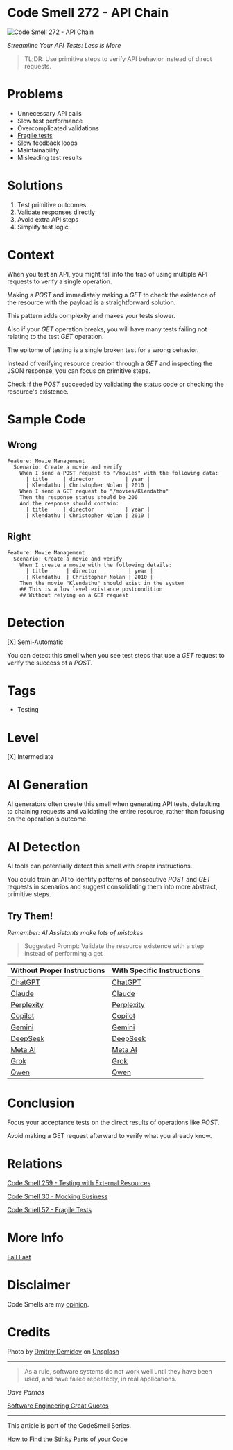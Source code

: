 # Code Smell 272 - API Chain

![Code Smell 272 - API Chain](Code%20Smell%20272%20-%20API%20Chain.jpg)

*Streamline Your API Tests: Less is More*

> TL;DR: Use primitive steps to verify API behavior instead of direct requests.

# Problems

- Unnecessary API calls
- Slow test performance
- Overcomplicated validations
- [Fragile tests](https://github.com/mcsee/Software-Design-Articles/tree/main/Articles/Code%20Smells/Code%20Smell%2052%20-%20Fragile%20Tests/readme.md)
- [Slow](https://github.com/mcsee/Software-Design-Articles/tree/main/Articles/Theory/Fail%20Fast/readme.md) feedback loops
- Maintainability
- Misleading test results

# Solutions

1. Test primitive outcomes
2. Validate responses directly
3. Avoid extra API steps
4. Simplify test logic

# Context

When you test an API, you might fall into the trap of using multiple API requests to verify a single operation.

Making a *POST* and immediately making a *GET* to check the existence of the resource with the payload is a straightforward solution. 

This pattern adds complexity and makes your tests slower. 

Also if your *GET* operation breaks, you will have many tests failing not relating to the test *GET* operation.

The epitome of testing is a single broken test for a wrong behavior.

Instead of verifying resource creation through a *GET* and inspecting the JSON response, you can focus on primitive steps. 

Check if the *POST* succeeded by validating the status code or checking the resource's existence.

# Sample Code

## Wrong

<!-- [Gist Url](https://gist.github.com/mcsee/5eb9b894e0b974af2a2ad4ba6a7a9072) -->

```gherkin
Feature: Movie Management
  Scenario: Create a movie and verify
    When I send a POST request to "/movies" with the following data:
      | title     | director          | year |
      | Klendathu | Christopher Nolan | 2010 |
    When I send a GET request to "/movies/Klendathu"
    Then the response status should be 200
    And the response should contain:
      | title     | director          | year |
      | Klendathu | Christopher Nolan | 2010 |
```

## Right

<!-- [Gist Url](https://gist.github.com/mcsee/69210049d4e68330f70cf1dbbe66dcba) -->

```gherkin
Feature: Movie Management
  Scenario: Create a movie and verify
    When I create a movie with the following details:
      | title      | director          | year |
      | Klendathu  | Christopher Nolan | 2010 |
    Then the movie "Klendathu" should exist in the system
    ## This is a low level existance postcondition
    ## Without relying on a GET request
```

# Detection

[X] Semi-Automatic 

You can detect this smell when you see test steps that use a *GET* request to verify the success of a *POST*. 

# Tags

- Testing

# Level

[X] Intermediate

# AI Generation

AI generators often create this smell when generating API tests, defaulting to chaining requests and validating the entire resource, rather than focusing on the operation's outcome.

# AI Detection

AI tools can potentially detect this smell with proper instructions. 

You could train an AI to identify patterns of consecutive *POST* and *GET* requests in scenarios and suggest consolidating them into more abstract, primitive steps.

## Try Them!

*Remember: AI Assistants make lots of mistakes*

> Suggested Prompt: Validate the resource existence with a step instead of performing a get

| Without Proper Instructions    | With Specific Instructions |
| -------- | ------- |
| [ChatGPT](https://chat.openai.com/?q=Correct+and+explain+this+code%3A+%60%60%60gherkin%0D%0AFeature%3A+Movie+Management%0D%0A++Scenario%3A+Create+a+movie+and+verify%0D%0A++++When+I+send+a+POST+request+to+%22%2Fmovies%22+with+the+following+data%3A%0D%0A++++++%7C+title+++++%7C+director++++++++++%7C+year+%7C%0D%0A++++++%7C+Klendathu+%7C+Christopher+Nolan+%7C+2010+%7C%0D%0A++++When+I+send+a+GET+request+to+%22%2Fmovies%2FKlendathu%22%0D%0A++++Then+the+response+status+should+be+200%0D%0A++++And+the+response+should+contain%3A%0D%0A++++++%7C+title+++++%7C+director++++++++++%7C+year+%7C%0D%0A++++++%7C+Klendathu+%7C+Christopher+Nolan+%7C+2010+%7C%0D%0A%60%60%60) | [ChatGPT](https://chat.openai.com/?q=Validate+the+resource+existence+with+a+step+instead+of+performing+a+get%3A+%60%60%60gherkin%0D%0AFeature%3A+Movie+Management%0D%0A++Scenario%3A+Create+a+movie+and+verify%0D%0A++++When+I+send+a+POST+request+to+%22%2Fmovies%22+with+the+following+data%3A%0D%0A++++++%7C+title+++++%7C+director++++++++++%7C+year+%7C%0D%0A++++++%7C+Klendathu+%7C+Christopher+Nolan+%7C+2010+%7C%0D%0A++++When+I+send+a+GET+request+to+%22%2Fmovies%2FKlendathu%22%0D%0A++++Then+the+response+status+should+be+200%0D%0A++++And+the+response+should+contain%3A%0D%0A++++++%7C+title+++++%7C+director++++++++++%7C+year+%7C%0D%0A++++++%7C+Klendathu+%7C+Christopher+Nolan+%7C+2010+%7C%0D%0A%60%60%60) |
| [Claude](https://claude.ai/new?q=Correct+and+explain+this+code%3A+%60%60%60gherkin%0D%0AFeature%3A+Movie+Management%0D%0A++Scenario%3A+Create+a+movie+and+verify%0D%0A++++When+I+send+a+POST+request+to+%22%2Fmovies%22+with+the+following+data%3A%0D%0A++++++%7C+title+++++%7C+director++++++++++%7C+year+%7C%0D%0A++++++%7C+Klendathu+%7C+Christopher+Nolan+%7C+2010+%7C%0D%0A++++When+I+send+a+GET+request+to+%22%2Fmovies%2FKlendathu%22%0D%0A++++Then+the+response+status+should+be+200%0D%0A++++And+the+response+should+contain%3A%0D%0A++++++%7C+title+++++%7C+director++++++++++%7C+year+%7C%0D%0A++++++%7C+Klendathu+%7C+Christopher+Nolan+%7C+2010+%7C%0D%0A%60%60%60) | [Claude](https://claude.ai/new?q=Validate+the+resource+existence+with+a+step+instead+of+performing+a+get%3A+%60%60%60gherkin%0D%0AFeature%3A+Movie+Management%0D%0A++Scenario%3A+Create+a+movie+and+verify%0D%0A++++When+I+send+a+POST+request+to+%22%2Fmovies%22+with+the+following+data%3A%0D%0A++++++%7C+title+++++%7C+director++++++++++%7C+year+%7C%0D%0A++++++%7C+Klendathu+%7C+Christopher+Nolan+%7C+2010+%7C%0D%0A++++When+I+send+a+GET+request+to+%22%2Fmovies%2FKlendathu%22%0D%0A++++Then+the+response+status+should+be+200%0D%0A++++And+the+response+should+contain%3A%0D%0A++++++%7C+title+++++%7C+director++++++++++%7C+year+%7C%0D%0A++++++%7C+Klendathu+%7C+Christopher+Nolan+%7C+2010+%7C%0D%0A%60%60%60) |
| [Perplexity](https://www.perplexity.ai/?q=Correct+and+explain+this+code%3A+%60%60%60gherkin%0D%0AFeature%3A+Movie+Management%0D%0A++Scenario%3A+Create+a+movie+and+verify%0D%0A++++When+I+send+a+POST+request+to+%22%2Fmovies%22+with+the+following+data%3A%0D%0A++++++%7C+title+++++%7C+director++++++++++%7C+year+%7C%0D%0A++++++%7C+Klendathu+%7C+Christopher+Nolan+%7C+2010+%7C%0D%0A++++When+I+send+a+GET+request+to+%22%2Fmovies%2FKlendathu%22%0D%0A++++Then+the+response+status+should+be+200%0D%0A++++And+the+response+should+contain%3A%0D%0A++++++%7C+title+++++%7C+director++++++++++%7C+year+%7C%0D%0A++++++%7C+Klendathu+%7C+Christopher+Nolan+%7C+2010+%7C%0D%0A%60%60%60) | [Perplexity](https://www.perplexity.ai/?q=Validate+the+resource+existence+with+a+step+instead+of+performing+a+get%3A+%60%60%60gherkin%0D%0AFeature%3A+Movie+Management%0D%0A++Scenario%3A+Create+a+movie+and+verify%0D%0A++++When+I+send+a+POST+request+to+%22%2Fmovies%22+with+the+following+data%3A%0D%0A++++++%7C+title+++++%7C+director++++++++++%7C+year+%7C%0D%0A++++++%7C+Klendathu+%7C+Christopher+Nolan+%7C+2010+%7C%0D%0A++++When+I+send+a+GET+request+to+%22%2Fmovies%2FKlendathu%22%0D%0A++++Then+the+response+status+should+be+200%0D%0A++++And+the+response+should+contain%3A%0D%0A++++++%7C+title+++++%7C+director++++++++++%7C+year+%7C%0D%0A++++++%7C+Klendathu+%7C+Christopher+Nolan+%7C+2010+%7C%0D%0A%60%60%60) |
| [Copilot](https://www.bing.com/chat?showconv=1&sendquery=1&q=Correct+and+explain+this+code%3A+%60%60%60gherkin%0D%0AFeature%3A+Movie+Management%0D%0A++Scenario%3A+Create+a+movie+and+verify%0D%0A++++When+I+send+a+POST+request+to+%22%2Fmovies%22+with+the+following+data%3A%0D%0A++++++%7C+title+++++%7C+director++++++++++%7C+year+%7C%0D%0A++++++%7C+Klendathu+%7C+Christopher+Nolan+%7C+2010+%7C%0D%0A++++When+I+send+a+GET+request+to+%22%2Fmovies%2FKlendathu%22%0D%0A++++Then+the+response+status+should+be+200%0D%0A++++And+the+response+should+contain%3A%0D%0A++++++%7C+title+++++%7C+director++++++++++%7C+year+%7C%0D%0A++++++%7C+Klendathu+%7C+Christopher+Nolan+%7C+2010+%7C%0D%0A%60%60%60) | [Copilot](https://www.bing.com/chat?showconv=1&sendquery=1&q=Validate+the+resource+existence+with+a+step+instead+of+performing+a+get%3A+%60%60%60gherkin%0D%0AFeature%3A+Movie+Management%0D%0A++Scenario%3A+Create+a+movie+and+verify%0D%0A++++When+I+send+a+POST+request+to+%22%2Fmovies%22+with+the+following+data%3A%0D%0A++++++%7C+title+++++%7C+director++++++++++%7C+year+%7C%0D%0A++++++%7C+Klendathu+%7C+Christopher+Nolan+%7C+2010+%7C%0D%0A++++When+I+send+a+GET+request+to+%22%2Fmovies%2FKlendathu%22%0D%0A++++Then+the+response+status+should+be+200%0D%0A++++And+the+response+should+contain%3A%0D%0A++++++%7C+title+++++%7C+director++++++++++%7C+year+%7C%0D%0A++++++%7C+Klendathu+%7C+Christopher+Nolan+%7C+2010+%7C%0D%0A%60%60%60) |
| [Gemini](https://gemini.google.com/) | [Gemini](https://gemini.google.com/) | 
| [DeepSeek](https://chat.deepseek.com/) | [DeepSeek](https://chat.deepseek.com/) | 
| [Meta AI](https://www.meta.ai/chat) | [Meta AI](https://www.meta.ai/) | 
| [Grok](https://grok.com/) | [Grok](https://grok.com/) | 
| [Qwen](https://chat.qwen.ai/) | [Qwen](https://chat.qwen.ai/) | 

# Conclusion

Focus your acceptance tests on the direct results of operations like *POST*.

Avoid making a GET request afterward to verify what you already know.

# Relations

[Code Smell 259 - Testing with External Resources](https://github.com/mcsee/Software-Design-Articles/tree/main/Articles/Code%20Smells/Code%20Smell%20259%20-%20Testing%20with%20External%20Resources/readme.md)

[Code Smell 30 - Mocking Business](https://github.com/mcsee/Software-Design-Articles/tree/main/Articles/Code%20Smells/Code%20Smell%2030%20-%20Mocking%20Business/readme.md)

[Code Smell 52 - Fragile Tests](https://github.com/mcsee/Software-Design-Articles/tree/main/Articles/Code%20Smells/Code%20Smell%2052%20-%20Fragile%20Tests/readme.md)

# More Info

[Fail Fast](https://github.com/mcsee/Software-Design-Articles/tree/main/Articles/Theory/Fail%20Fast/readme.md)

# Disclaimer

Code Smells are my [opinion](https://github.com/mcsee/Software-Design-Articles/tree/main/Articles/Blogging/I%20Wrote%20More%20than%2090%20Articles%20on%202021%20Here%20is%20What%20I%20Learned/readme.md).

# Credits

Photo by [Dmitriy Demidov](https://unsplash.com/@fotograw) on [Unsplash](https://unsplash.com/photos/a-group-of-wrenches-arranged-in-a-circle-iuuJC_pjLU0)
    
* * *

> As a rule, software systems do not work well until they have been used, and have failed repeatedly, in real applications.

_Dave Parnas_
   
[Software Engineering Great Quotes](https://github.com/mcsee/Software-Design-Articles/tree/main/Articles/Quotes/Software%20Engineering%20Great%20Quotes/readme.md)

* * *

This article is part of the CodeSmell Series.

[How to Find the Stinky Parts of your Code](https://github.com/mcsee/Software-Design-Articles/tree/main/Articles/Code%20Smells/How%20to%20Find%20the%20Stinky%20parts%20of%20your%20Code/readme.md)